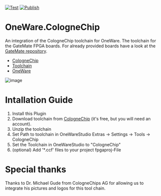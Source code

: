 [![Test](https://github.com/swittlich/OneWare.CC-Toolchain/actions/workflows/test.yml/badge.svg)](https://github.com/swittlich/OneWare.CC-Toolchain/actions/workflows/test.yml)
[![Publish](https://github.com/swittlich/OneWare.CC-Toolchain/actions/workflows/publish.yml/badge.svg)](https://github.com/swittlich/OneWare.CC-Toolchain/actions/workflows/publish.yml)

# OneWare.CologneChip

An integration of the CologneChip toolchain for OneWare. 
The toolchain for the GateMate FPGA boards. For already provided boards have a look at the [GateMate repository](https://github.com/swittlich/OneWare.GateMate).

- [CologneChip](https://colognechip.com/)
- [Toolchain](https://www.colognechip.com/docs/ug1002-toolchain-install-latest.pdf)
- [OneWare](https://one-ware.com)

![image](https://raw.githubusercontent.com/swittlich/OneWare.CC-Toolchain/main/Icon.png)

# Intallation Guide 

1. Install this Plugin
2. Download toolchain from [CologneChip](https://colognechip.com/mygatemate/) (it's free, but you will need an account).
3. Unzip the toolchain 
4. Set Path to toolchain in OneWareStudio Extras -> Settings ->  Tools -> CologneChip
5. Set the Toolchain in OneWareStudio to "CologneChip"
6. (optional) Add '*.ccf' files to your project fpgaproj-File

# Special thanks

Thanks to Dr. Michael Gude from CologneChips AG for allowing us to integrate his pictures and logos for this tool chain.

